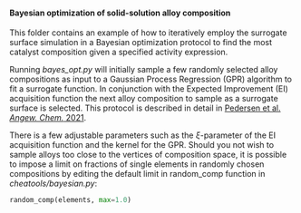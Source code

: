 #### Bayesian optimization of solid-solution alloy composition

This folder contains an example of how to iteratively employ the surrogate surface simulation in a Bayesian optimization protocol to find the most catalyst composition given a specified activity expression. 

Running *bayes_opt.py* will initially sample a few randomly selected alloy compositions as input to a Gaussian Process Regression (GPR) algorithm to fit a surrogate function. In conjunction with the Expected Improvement (EI) acquisition function the next alloy composition to sample as a surrogate surface is selected. This protocol is described in detail in [Pedersen et al. *Angew. Chem.* 2021](https://doi.org/10.1002/ange.202108116).

There is a few adjustable parameters such as the $\xi$-parameter of the EI acquisition function and the kernel for the GPR. Should you not wish to sample alloys too close to the vertices of composition space, it is possible to impose a limit on fractions of single elements in randomly chosen compositions by editing the default limit in random_comp function in *cheatools/bayesian.py*:
```python
random_comp(elements, max=1.0)
```
